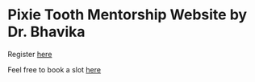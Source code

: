 # Pixie Tooth Mentorship Website by Dr. Bhavika

Register [here](https://docs.google.com/forms/d/e/1FAIpQLScOamao3q3mZOBEj70KSuFlL3-JZwSHh7sgpQotzqwSphFCZw/viewform)

Feel free to book a slot [here](https://topmate.io/pixie_tooth_mentor)
